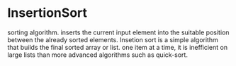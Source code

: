 # InsertionSort
sorting algorithm. inserts the current input element into the suitable position between the already sorted elements.
Insetion sort is a simple algorithm that builds the final sorted array or list. one item at a time, 
it is inefficient on large lists than more advanced algorithms such as quick-sort.
